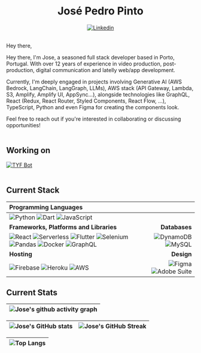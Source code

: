 <p align="center">
  <h1 align="center"> José Pedro Pinto </h1>
</p>

<p align="center">
  <a href="https://www.linkedin.com/in/josepfpinto/">
    <img src="https://img.shields.io/badge/jose pedro pinto-%230077B5.svg?style=for-the-badge&logo=linkedin&logoColor=white" alt="Linkedin" />
  </a>
  </br>
  </br>
</p>

<p>
  Hey there,

  Hey there, I'm Jose, a seasoned full stack developer based in Porto, Portugal. With over 12 years of experience in video production, post-production, digital communication and latelly web/app development.

Currently, I'm deeply engaged in projects involving Generative AI (AWS Bedrock, LangChain, LangGraph, LLMs), AWS stack (API Gateway, Lambda, S3, Amplify, Amplify UI, AppSync...), alongside technologies like GraphQL, React (Redux, React Router, Styled Components, React Flow, ...), TypeScript, Python and even Figma for creating the components look.

Feel free to reach out if you're interested in collaborating or discussing opportunities!
  </br>
  </br>
</p>

## Working on
<a href="https://github.com/josepfpinto/tfyBot" target="_blank" rel="noreferrer" target="_blank">![TYF Bot](https://img.shields.io/badge/TFY_Bot-F54B64?style=for-the-badge&logo=chatbot&logoColor=white)</a>
</br>
</br>


## Current Stack

| Programming Languages |  |
| :--- | ---: |
| ![Python](https://img.shields.io/badge/python-yellow.svg?style=for-the-badge&logo=python&logoColor=white) ![Dart](https://img.shields.io/badge/dart-3962d0.svg?style=for-the-badge&logo=dart&logoColor=white) ![JavaScript](https://img.shields.io/badge/typescript-%23323330.svg?style=for-the-badge&logo=typescript&logoColor=%23F7DF1E)
| **Frameworks, Platforms and Libraries** | **Databases** |
| ![React](https://img.shields.io/badge/react-%2320232a.svg?style=for-the-badge&logo=react&logoColor=%2361DAFB)  ![Serverless](https://img.shields.io/badge/Serverless-black?style=for-the-badge&logo=serverless&logoColor=white) ![Flutter](https://img.shields.io/badge/Flutter-%230081CB?style=for-the-badge&logo=Flutter&logoColor=white) ![Selenium](https://img.shields.io/badge/Selenium-%23404d59.svg?style=for-the-badge&logo=Selenium&logoColor=white) ![Pandas](https://img.shields.io/badge/Pandas-yellow?style=for-the-badge&logo=pandas&logoColor=white) ![Docker](https://img.shields.io/badge/Docker-3962d0.svg?style=for-the-badge&logo=Docker&logoColor=white) ![GraphQL](https://img.shields.io/badge/GraphQL-%2320232a.svg?style=for-the-badge&logo=graphql&logoColor=FF1493) | ![DynamoDB](https://img.shields.io/badge/DynamoDB-%2300f.svg?style=for-the-badge&logo=amazon-DynamoDB&logoColor=white) ![MySQL](https://img.shields.io/badge/mysql-orange.svg?style=for-the-badge&logo=mysql&logoColor=white) |
| **Hosting** | **Design**|
| ![Firebase](https://img.shields.io/badge/firebase-%23039BE5.svg?style=for-the-badge&logo=firebase) ![Heroku](https://img.shields.io/badge/heroku-%23430098.svg?style=for-the-badge&logo=heroku&logoColor=white) ![AWS](https://img.shields.io/badge/aws_cloud-%23000000.svg?style=for-the-badge&logo=amazon&logoColor=white) | ![Figma](https://img.shields.io/badge/figma-%23F24E1E.svg?style=for-the-badge&logo=figma&logoColor=white) ![Adobe Suite](https://img.shields.io/badge/Adobe_Suite-FFFFF.svg?style=for-the-badge&logo=Adobe&color=FF0000&logoColor=white) |

## Current Stats

| ![Jose's github activity graph](https://github-readme-activity-graph.vercel.app/graph?username=josepfpinto&theme=react) |
| :---: |

| ![Jose's GitHub stats](https://github-readme-stats.vercel.app/api?username=josepfpinto&show_icons=true&theme=city_lights) | ![Jose's GitHub Streak](https://github-readme-streak-stats.herokuapp.com/?user=josepfpinto&theme=city-lights) |
| :---: | :---: |

| ![Top Langs](https://github-readme-stats.vercel.app/api/top-langs/?username=josepfpinto&theme=city_lights) |
| :---: |
